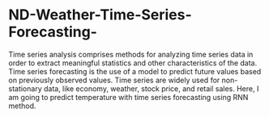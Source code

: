 # ND-Weather-Time-Series-Forecasting-
Time series analysis comprises methods for analyzing time series data in order to extract meaningful statistics and other characteristics of the data. Time series forecasting is the use of a model to predict future values based on previously observed values.  Time series are widely used for non-stationary data, like economy, weather, stock price, and retail sales. Here, I am going to predict temperature with time series forecasting using RNN method.

